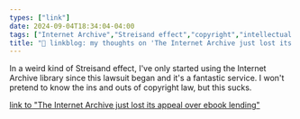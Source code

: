 ```yaml
---
types: ["link"]
date: 2024-09-04T18:34:04-04:00
tags: ["Internet Archive","Streisand effect","copyright","intellectual property"]
title: "🔗 linkblog: my thoughts on 'The Internet Archive just lost its appeal over ebook lending'"
---
```

In a weird kind of Streisand effect, I've only started using the Internet Archive library since this lawsuit began and it's a fantastic service. I won't pretend to know the ins and outs of copyright law, but this sucks.

[link to "The Internet Archive just lost its appeal over ebook lending"](https://www.theverge.com/2024/9/4/24235958/internet-archive-loses-appeal-ebook-lending)
